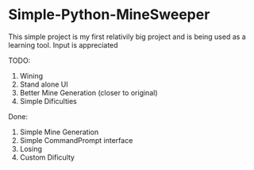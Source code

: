 # Simple-Python-MineSweeper
This simple project is my first relativily big project and is being used as a learning tool. Input is appreciated

TODO:

1. Wining<br>
2. Stand alone UI<br>
3. Better Mine Generation (closer to original)<br>
4. Simple Dificulties<br>

Done:

1. Simple Mine Generation     <br>
2. Simple CommandPrompt interface <br>
3. Losing <br>
4. Custom Dificulty
